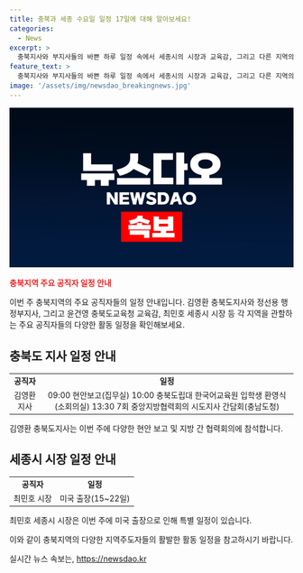 ```yaml
---
title: 충북과 세종 수요일 일정 17일에 대해 알아보세요!
categories:
  - News
excerpt: >
  충북지사와 부지사들의 바쁜 하루 일정 속에서 세종시의 시장과 교육감, 그리고 다른 지역의 군수들의 다양한 행정 일정이 소개되고 있다. 각 지역의 주요 인사들은 각자의 업무에 매진하며 지역사회 발전에 헌신하고 있음을 엿볼 수 있다. 또한, 학교와 지역사회의 행사들도 활발하게 이뤄지고 있으며, 자원봉사 및 지역사회 발전을 위한 각종 행사들이 다방면으로 이루어지고 있는 것으로 나타났다.
feature_text: >
  충북지사와 부지사들의 바쁜 하루 일정 속에서 세종시의 시장과 교육감, 그리고 다른 지역의 군수들의 다양한 행정 일정이 소개되고 있다. 각 지역의 주요 인사들은 각자의 업무에 매진하며 지역사회 발전에 헌신하고 있음을 엿볼 수 있다. 또한, 학교와 지역사회의 행사들도 활발하게 이뤄지고 있으며, 자원봉사 및 지역사회 발전을 위한 각종 행사들이 다방면으로 이루어지고 있는 것으로 나타났다.
image: '/assets/img/newsdao_breakingnews.jpg'
---
```


<p><img src="/assets/img/newsdao_breakingnews.jpg" alt="firstkoreanews 속보" /></p>

<p><b><span style="color: #ee2323;">충북지역 주요 공직자 일정 안내</span></b></p>

<p>이번 주 충북지역의 주요 공직자들의 일정 안내입니다. 김영환 충북도지사와 정선용 행정부지사, 그리고 윤건영 충북도교육청 교육감, 최민호 세종시 시장 등 각 지역을 관할하는 주요 공직자들의 다양한 활동 일정을 확인해보세요.</p>

<h2 data-ke-size="size26">충북도 지사 일정 안내</h2>

<table>
  <tbody>
    <tr>
      <td style="text-align: center; height: 17px;"><b>공직자</b></td>
      <td style="text-align: center; height: 17px;"><b>일정</b></td>
    </tr>
    <tr>
      <td style="text-align: center; height: 17px;">김영환 지사</td>
      <td style="text-align: center; height: 17px;">09:00 현안보고(집무실) 10:00 충북도립대 한국어교육원 입학생 환영식(소회의실) 13:30 7회 중앙지방협력회의 시도지사 간담회(충남도청)</td>
    </tr>
  </tbody>
</table>

<p>김영환 충북도지사는 이번 주에 다양한 현안 보고 및 지방 간 협력회의에 참석합니다.</p>

<h2 data-ke-size="size26">세종시 시장 일정 안내</h2>

<table>
  <tbody>
    <tr>
      <td style="text-align: center; height: 17px;"><b>공직자</b></td>
      <td style="text-align: center; height: 17px;"><b>일정</b></td>
    </tr>
    <tr>
      <td style="text-align: center; height: 17px;">최민호 시장</td>
      <td style="text-align: center; height: 17px;">미국 출장(15~22일)</td>
    </tr>
  </tbody>
</table>

<p>최민호 세종시 시장은 이번 주에 미국 출장으로 인해 특별 일정이 있습니다.</p>

<p>이와 같이 충북지역의 다양한 지역주도자들의 활발한 활동 일정을 참고하시기 바랍니다.</p>
실시간 뉴스 속보는, <a href="https://newsdao.kr" rel="dofollow">https://newsdao.kr</a>


